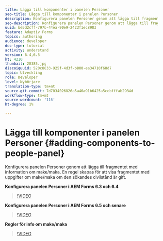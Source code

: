 ```yaml
---
title: Lägga till komponenter i panelen Personer
seo-title: Lägga till komponenter i panelen Personer
description: Konfigurera panelen Personer genom att lägga till fragmentet med information om make/maka. En regel skapas för att visa fragmentet med uppgifter om make/maka om den sökandes civilstånd är gift.
seo-description: Konfigurera panelen Personer genom att lägga till fragmentet med information om make/maka. En regel skapas för att visa fragmentet med uppgifter om make/maka om den sökandes civilstånd är gift.
uuid: be5d2cff-797b-44ea-90e9-2423f1ec8983
feature: Adaptiv Forms
topics: authoring
audience: developer
doc-type: tutorial
activity: understand
version: 6.4,6.5
kt: 4210
thumbail: 28385.jpg
discoiquuid: 520c8633-925f-4d3f-b800-ea34710f68d7
topic: Utveckling
role: Developer
level: Nybörjare
translation-type: tm+mt
source-git-commit: 7d7034026826a5a46a91b6425a5cebfffab2934d
workflow-type: tm+mt
source-wordcount: '116'
ht-degree: 1%

---
```



# Lägga till komponenter i panelen Personer {#adding-components-to-people-panel}

Konfigurera panelen Personer genom att lägga till fragmentet med information om make/maka. En regel skapas för att visa fragmentet med uppgifter om make/maka om den sökandes civilstånd är gift.

**Konfigurera panelen Personer i AEM Forms 6.3 och 6.4**

>[!VIDEO](https://video.tv.adobe.com/v/22193?quality=9&learn=on)

**Konfigurera panelen Personer i AEM Forms 6.5 och senare**

>[!VIDEO](https://video.tv.adobe.com/v/28385)

**Regler för info om make/maka**

>[!VIDEO](https://video.tv.adobe.com/v/22195?quality=9&learn=on)





